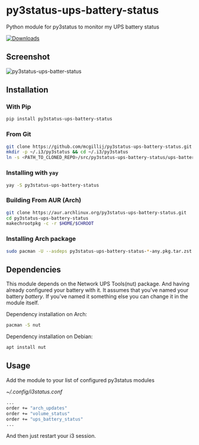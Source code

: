 # py3status-ups-battery-status
Python module for py3status to monitor my UPS battery status

[![Downloads](https://static.pepy.tech/personalized-badge/py3status-ups-battery-status?period=total&units=international_system&left_color=blue&right_color=green&left_text=Downloads)](https://pepy.tech/project/py3status-ups-battery-status)

## Screenshot
![py3status-ups-batter-status](https://raw.githubusercontent.com/mcgillij/py3status-ups-battery-status/main/images/ups_battery_status.png)

## Installation

### With Pip
``` bash
pip install py3status-ups-battery-status
```

### From Git
``` bash
git clone https://github.com/mcgillij/py3status-ups-battery-status.git
mkdir -p ~/.i3/py3status && cd ~/.i3/py3status
ln -s <PATH_TO_CLONED_REPO>/src/py3status-ups-battery-status/ups-battery-status.py ./
```

### Installing with `yay`

``` bash
yay -S py3status-ups-battery-status
```

### Building From AUR (Arch)
``` bash
git clone https://aur.archlinux.org/py3status-ups-battery-status.git
cd py3status-ups-battery-status
makechrootpkg -c -r $HOME/$CHROOT
```

### Installing Arch package
``` bash
sudo pacman -U --asdeps py3status-ups-battery-status-*-any.pkg.tar.zst
```

## Dependencies

This module depends on the Network UPS Tools(nut) package. And having already configured your battery with it.
It assumes that you've named your battery *battery*. If you've named it something else you can change it in the module itself.

Dependency installation on Arch:
``` bash
pacman -S nut
```

Dependency installation on Debian:
``` bash
apt install nut
```

## Usage
Add the module to your list of configured py3status modules

*~/.config/i3status.conf*
``` bash
...
order += "arch_updates"
order += "volume_status"
order += "ups_battery_status"
...

```

And then just restart your i3 session.
